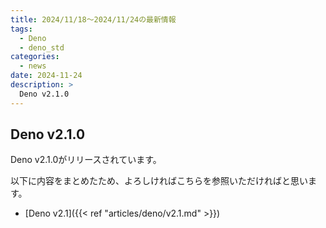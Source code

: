 ```yaml
---
title: 2024/11/18〜2024/11/24の最新情報
tags:
  - Deno
  - deno_std
categories:
  - news
date: 2024-11-24
description: >
  Deno v2.1.0
---
```


## Deno v2.1.0

Deno v2.1.0がリリースされています。

以下に内容をまとめたため、よろしければこちらを参照いただければと思います。

* [Deno v2.1]({{< ref "articles/deno/v2.1.md" >}})
